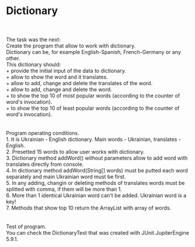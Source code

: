 # Dictionary

</br>
</br>
The task was the next:</br>
Create the program that allow to work with dictionary.</br>
Dictionary can be, for example English-Spanish, French-Germany or any other.</br>
This dictionary should:</br>
+ provide the initial input of the data to dictionary.</br>
+ allow to show the word and it translates.</br>
+ allow to add, change and delete the translates of the word.</br>
+ allow to add, change and delete the word.</br>
+ to show the top 10 of most popular words (according to the counter of word's invocation).</br>
+ to show the top 10 of least popular words (according to the counter of word's invocation).</br>
</br>
</br>
Program operating conditions.</br>
1. It is Ukrainian - English dictionary. Main words - Ukrainian, translates - English.</br>
2. Presetted 15 words to allow user works with dictionary.</br>
3. Dictionary method addWord() without parameters allow to add word with translates directly from console.</br>
4. In dictionary method addWord(String[] words) must be putted each word separately and main Ukrainian word must be first.</br>
5. In any adding, changin or deleting methods of translates words must be splitted with comma, if them will be more than 1.</br>
6. More than 1 identical Ukrainian word can't be added. Ukrainian word is a key!</br>
7. Methods that show top 10 return the ArrayList with array of words.</br>
</br>
</br>
Test of program.</br>
You can check the DictionaryTest that was created with JUnit.JupiterEngine 5.9.1.

